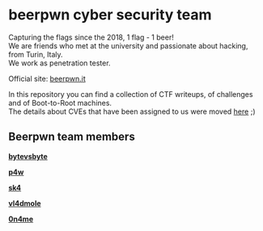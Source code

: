 # beerpwn cyber security team

Capturing the flags since the 2018, 1 flag - 1 beer!\
We are friends who met at the university and passionate about hacking, from Turin, Italy.\
We work as penetration tester.

Official site: [beerpwn.it](http://beerpwn.it/)

In this repository you can find a collection of CTF writeups, of challenges and of Boot-to-Root machines.\
The details about CVEs that have been assigned to us were moved [here](https://github.com/beerpwn/CVE) ;)


## Beerpwn team members

[__bytevsbyte__](https://twitter.com/bytevsbyt3 "bytevsbyte")

[__p4w__](https://twitter.com/p4w16 "p4w")

[__sk4__](https://twitter.com/sk4pwn "sk4")

[__vl4dmole__](./)

[__0n4me__](https://twitter.com/0n4me)

